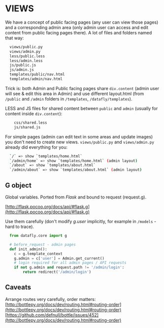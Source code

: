VIEWS
=====

We have a concept of public facing pages (any user can view those pages) and a
corresponding admin area (only admin user can access and edit content from public
facing pages there). A lot of files and folders named that way:

```bash
  views/public.py
  views/admin.py
  less/public.less
  less/admin.less
  js/public.js
  js/admin.js
  templates/public/nav.html
  templates/admin/nav.html
```

Trick is: both Admin and Public facing pages share `div.content` (admin user will
see & edit this area in Admin) and use different layout.html (from `/public` and
`/admin` folders in `/templates`, `/datafly/templates`).

LESS and JS files for shared content between `public` and `admin` (usually for
content inside `div.content`):

```bash
    css/shared.less
    js/shared.js
```

For simple pages (admin can edit text in some areas and update images) you
don't need to create new views. `views/public.py` and `views/admin.py` 
already did everything for you:

```bash
  `/` => show `templates/home.html`
  `/admin/home` => show `templates/home.html` (admin layout)
  `/about` => show `templates/about.html`
  `/admin/about` => show `templates/about.html` (admin layout)  
```

G object
--------

Global variables. Ported from *Flask* and bound to request (request.g).

[http://flask.pocoo.org/docs/api/#flask.g](http://flask.pocoo.org/docs/api/#flask.g)

Use them carefully (don't modify *g.user* implicitly, for example in `/models` -
hard to trace).

```python
  from datafly.core import g

  # before_request - admin pages
  def init_admin():
    c = g.template_context
    g.admin = c['user'] = Admin.get_current()
    # login required for all admin pages / API requests
    if not g.admin and request.path != '/admin/login':
        return redirect('/admin/login')
```

Caveats
-------

Arrange routes very carefully, order matters:  
[http://bottlepy.org/docs/dev/routing.html#routing-order](http://bottlepy.org/docs/dev/routing.html#routing-order)  
[https://github.com/defnull/bottle/issues/452](http://bottlepy.org/docs/dev/routing.html#routing-order)
